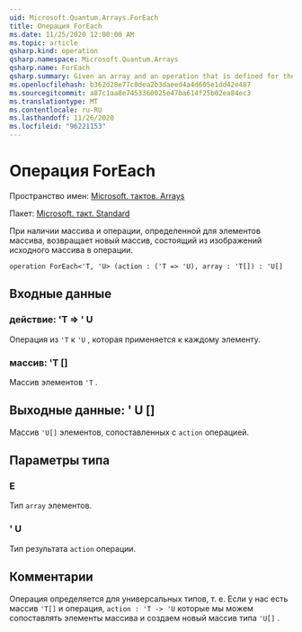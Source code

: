 ```yaml
---
uid: Microsoft.Quantum.Arrays.ForEach
title: Операция ForEach
ms.date: 11/25/2020 12:00:00 AM
ms.topic: article
qsharp.kind: operation
qsharp.namespace: Microsoft.Quantum.Arrays
qsharp.name: ForEach
qsharp.summary: Given an array and an operation that is defined for the elements of the array, returns a new array that consists of the images of the original array under the operation.
ms.openlocfilehash: b362d28e77c8dea2b3daeed4a4d605e1dd42e487
ms.sourcegitcommit: a87c1aa8e7453360025e47ba614f25b02ea84ec3
ms.translationtype: MT
ms.contentlocale: ru-RU
ms.lasthandoff: 11/26/2020
ms.locfileid: "96221153"
---
```

# <a name="foreach-operation"></a>Операция ForEach

Пространство имен: [Microsoft. тактов. Arrays](xref:Microsoft.Quantum.Arrays)

Пакет: [Microsoft. такт. Standard](https://nuget.org/packages/Microsoft.Quantum.Standard)


При наличии массива и операции, определенной для элементов массива, возвращает новый массив, состоящий из изображений исходного массива в операции.

```qsharp
operation ForEach<'T, 'U> (action : ('T => 'U), array : 'T[]) : 'U[]
```


## <a name="input"></a>Входные данные

### <a name="action--t--u"></a>действие: 'T => ' U 

Операция из `'T` к `'U` , которая применяется к каждому элементу.


### <a name="array--t"></a>массив: 'T []

Массив элементов `'T` .



## <a name="output--u"></a>Выходные данные: ' U []

Массив `'U[]` элементов, сопоставленных с `action` операцией.

## <a name="type-parameters"></a>Параметры типа

### <a name="t"></a>Е

Тип `array` элементов.
### <a name="u"></a>' U

Тип результата `action` операции.

## <a name="remarks"></a>Комментарии

Операция определяется для универсальных типов, т. е. Если у нас есть массив `'T[]` и операция, `action : 'T -> 'U` которые мы можем сопоставлять элементы массива и создаем новый массив типа `'U[]` .
